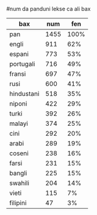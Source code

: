 #num da panduni lekse ca ali bax

| bax | num | fen |
|-----|-----|-----|
| pan | 1455 | 100% |
| engli | 911 | 62% |
| espani | 773 | 53% |
| portugali | 716 | 49% |
| fransi | 697 | 47% |
| rusi | 600 | 41% |
| hindustani | 518 | 35% |
| niponi | 422 | 29% |
| turki | 392 | 26% |
| malayi | 374 | 25% |
| cini | 292 | 20% |
| arabi | 289 | 19% |
| coseni | 238 | 16% |
| farsi | 231 | 15% |
| bangli | 225 | 15% |
| swahili | 204 | 14% |
| vieti | 115 | 7% |
| filipini | 47 | 3% |
